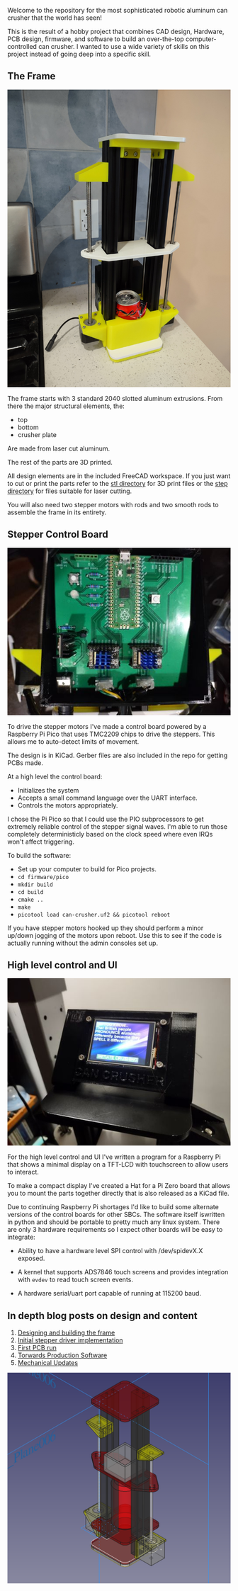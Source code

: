 Welcome to the repository for the most sophisticated robotic aluminum
can crusher that the world has seen!

This is the result of a hobby project that combines CAD design,
Hardware, PCB design, firmware, and software to build an over-the-top
computer-controlled can crusher. I wanted to use a wide variety of skills
on this project instead of going deep into a specific skill.

## The Frame

![Crusher at home](./can-crusher-in-kitchen.jpg)

The frame starts with 3 standard 2040 slotted aluminum extrusions. From there
the major structural elements, the:

* top
* bottom
* crusher plate

Are made from laser cut aluminum.

The rest of the parts are 3D printed.

All design elements are in the included FreeCAD workspace. If you just
want to cut or print the parts refer to the [stl directory](./stl) for
3D print files or the [step directory](./step) for files suitable for laser
cutting.

You will also need two stepper motors with rods and two smooth rods to
assemble the frame in its entirety.

## Stepper Control Board

![Stepper Controller](./stepper-control-pcba.jpg)

To drive the stepper motors I've made a control board powered by a Raspberry
Pi Pico that uses TMC2209 chips to drive the steppers. This allows me to
auto-detect limits of movement.

The design is in KiCad. Gerber files are also included in the repo for
getting PCBs made.

At a high level the control board:

* Initializes the system
* Accepts a small command language over the UART interface.
* Controls the motors appropriately.

I chose the Pi Pico so that I could use the PIO subprocessors to get
extremely reliable control of the stepper signal waves. I'm able to
run those completely deterministicly based on the clock speed where
even IRQs won't affect triggering.

To build the software:

* Set up your computer to build for Pico projects.
* `cd firmware/pico`
* `mkdir build`
* `cd build`
* `cmake ..`
* `make`
* `picotool load can-crusher.uf2 && picotool reboot`

If you have stepper motors hooked up they should perform a minor
up/down jogging of the motors upon reboot. Use this to see if the
code is actually running without the admin consoles set up.

## High level control and UI

![Head Unit](./touchscreen-display.jpg)


For the high level control and UI I've written a program for a Raspberry
Pi that shows a minimal display on a TFT-LCD with touchscreen to allow users
to interact.

To make a compact display I've created a Hat for a Pi Zero board that allows
you to mount the parts together directly that is also released as a KiCad file.

Due to continuing Raspberry Pi shortages I'd like to build some
alternate versions of the control boards for other SBCs. The software
itself iswritten in python and should be portable to pretty much any
linux system. There are only 3 hardware requirements so I expect other
boards will be easy to integrate:

* Ability to have a hardware level SPI control with /dev/spidevX.X exposed.

* A kernel that supports ADS7846  touch screens and provides integration with
    `evdev` to read touch screen events.

* A hardware serial/uart port capable of running at 115200 baud.


## In depth blog posts on design and content

1. [Designing and building the frame](https://www.grant-olson.net/news/2022/10/03/can-crusher-1.html)
2. [Initial stepper driver implementation](https://www.grant-olson.net/news/2022/10/09/can-crusher-2.html)
3. [First PCB run](https://www.grant-olson.net/news/2022/10/18/can-crusher-3.html)
4. [Torwards Production Software](https://www.grant-olson.net/news/2022/10/31/can-crusher-4.html)
5. [Mechanical Updates](https://www.grant-olson.net/news/2022/11/11/can-crusher-5.html)


![Cad render](./can-crusher-cad.png)

